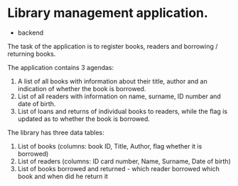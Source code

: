 # Library management application.
- backend

The task of the application is to register books, readers and borrowing / returning books.

The application contains 3 agendas:
1. A list of all books with information about their title, author and an indication of whether the book is borrowed.
2. List of all readers with information on name, surname, ID number and date of birth.
3. List of loans and returns of individual books to readers, while the flag is updated as to whether the book is borrowed.

The library has three data tables:
1. List of books (columns: book ID, Title, Author, flag whether it is borrowed)
2. List of readers (columns: ID card number, Name, Surname, Date of birth)
3. List of books borrowed and returned - which reader borrowed which book and when did he return it
